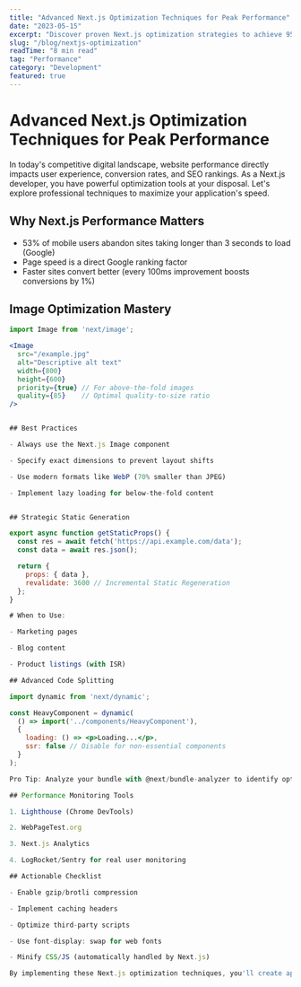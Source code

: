 ```yaml
---
title: "Advanced Next.js Optimization Techniques for Peak Performance"
date: "2023-05-15"
excerpt: "Discover proven Next.js optimization strategies to achieve 95+ Lighthouse scores and deliver blazing-fast web applications."
slug: "/blog/nextjs-optimization"
readTime: "8 min read"
tag: "Performance"
category: "Development"
featured: true
---
```


# Advanced Next.js Optimization Techniques for Peak Performance

In today's competitive digital landscape, website performance directly impacts user experience, conversion rates, and SEO rankings. As a Next.js developer, you have powerful optimization tools at your disposal. Let's explore professional techniques to maximize your application's speed.

## Why Next.js Performance Matters

- 53% of mobile users abandon sites taking longer than 3 seconds to load (Google)
- Page speed is a direct Google ranking factor
- Faster sites convert better (every 100ms improvement boosts conversions by 1%)

## Image Optimization Mastery

```jsx
import Image from 'next/image';

<Image
  src="/example.jpg"
  alt="Descriptive alt text"
  width={800}
  height={600}
  priority={true} // For above-the-fold images
  quality={85}    // Optimal quality-to-size ratio
/>


## Best Practices

- Always use the Next.js Image component

- Specify exact dimensions to prevent layout shifts

- Use modern formats like WebP (70% smaller than JPEG)

- Implement lazy loading for below-the-fold content


## Strategic Static Generation

export async function getStaticProps() {
  const res = await fetch('https://api.example.com/data');
  const data = await res.json();

  return {
    props: { data },
    revalidate: 3600 // Incremental Static Regeneration
  };
}

# When to Use:

- Marketing pages

- Blog content

- Product listings (with ISR)

## Advanced Code Splitting

import dynamic from 'next/dynamic';

const HeavyComponent = dynamic(
  () => import('../components/HeavyComponent'),
  { 
    loading: () => <p>Loading...</p>,
    ssr: false // Disable for non-essential components
  }
);

Pro Tip: Analyze your bundle with @next/bundle-analyzer to identify optimization opportunities.

## Performance Monitoring Tools

1. Lighthouse (Chrome DevTools)

2. WebPageTest.org

3. Next.js Analytics

4. LogRocket/Sentry for real user monitoring

## Actionable Checklist

- Enable gzip/brotli compression

- Implement caching headers

- Optimize third-party scripts

- Use font-display: swap for web fonts

- Minify CSS/JS (automatically handled by Next.js)

By implementing these Next.js optimization techniques, you'll create applications that delight users and rank higher in search results. Remember to measure before and after each change to validate improvements.